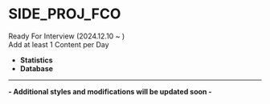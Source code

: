 # SIDE_PROJ_FCO
Ready For Interview (2024.12.10 ~ ) <br>
Add at least 1 Content per Day <br>
* **Statistics**
* **Database**
  
---

**- Additional styles and modifications will be updated soon -**